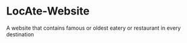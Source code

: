 # LocAte-Website
A website that contains famous or oldest eatery or restaurant in every destination
